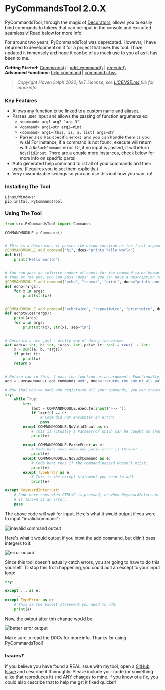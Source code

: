 

# PyCommandsTool  2.0.X
PyCommandsTool, through the magic of [Decorators](https://peps.python.org/pep-0318/), allows you to easily bind commands to tokens that can be input in the console and executed seamlessly! Read below for more info!  

For around two years, PyCommandsTool was deprecated. However, I have returned to development on it for a project that uses this tool. I have updated it immensely and hope it can be of as much use to you all as it has been to me.

**Getting Started:** [Commands()](https://github.com/HavenSelph/PyCommands/wiki/Documentation#commands) | [add_command()](https://github.com/HavenSelph/PyCommands/wiki/Documentation#add_command) | [execute()](https://github.com/HavenSelph/PyCommands/wiki/Documentation#excute)\
**Advanced Functions:** [help command](https://github.com/HavenSelph/PyCommands/wiki/Documentation#__help_command) | [command class](https://github.com/HavenSelph/PyCommands/wiki/Documentation#command)

> *Copyright Haven Selph 2022, MIT License, see [LICENSE.md](https://github.com/HavenSelph/PyCommands/blob/master/LICENSE.md) file for more info.*
### Key Features  
- Allows any function to be linked to a custom name and aliases.   
- Parses user input and allows the passing of function arguments ex:
	- `<command> arg1 arg2 "arg 3"`  
	- `<command> arg1=str arg2=#int`
	- `<command> arg1=[this, is, a, list] arg2=str`
	- Parser also has specific errors, and you can handle them as you wish! For instance, if a command is not 	   found, execute will return with a `NoSuchCommand` error.  Or, if no input is passed, it will return `NoValidInput`. There are a couple more instances, check below for more info on specific parts!
- Auto generated help command to list all of your commands and their uses. (Requires you to set them explicitly.)
- Very customizable settings so you can use this tool how you want to!
  
### Installing The Tool

```
Linux/Windows:  
pip install PyCommandsTool  
```
  
### Using The Tool

```python  
from src.PyCommandsTool import Commands

COMMANDMODULE = Commands()


# This is a decorator, it passes the below function as the first argument!
@COMMANDMODULE.add_command("hi", does="prints hello world")
def hi():
	print("Hello world!")


# You can pass an infinite number of names for the command to be known as
# then at the end, you can pass "does" so you can have a description for it!
@COMMANDMODULE.add_command("echo", "repeat", "print", does="prints any passed arguments")
def echo(*args):
	for x in args:
		print(str(x))


@COMMANDMODULE.add_command("echotwice", "repeattwice", "printtwice", does="prints any passed arguments; but twice")
def echotwice(*args):
	print(args)
	for x in args:
		print(str(x), str(x), sep="\n")


# Decorators are just a pretty way of doing the below:
def add(a: int, b: int, *args: int, print_it: bool = True) -> int:
	x = sum((a, b, *args))
	if print_it:
		print(x)
	return x


# Notice how in this, I pass the function as an argument. Functionally, this works EXACTLY the same as the above "decorators"
add = COMMANDMODULE.add_command("add", does="returns the sum of all passed arguments (integers required)")(add)

# Now that you've made and registered all your commands, you can create an input loop:
try:
	while True:
		try:
			last = COMMANDMODULE.execute(input(">>> "))
			if last[0] == 0:
				# Code did not encounter an error!
				pass
		except COMMANDMODULE.NoValidInput as e:
			# This is actually a ParseError which can be caught as shown below this except statement!
			print(e)

		except COMMANDMODULE.ParseError as e:
			# Code here runs when any parse error is thrown!
			print(e)
		except COMMANDMODULE.NoSuchCommand as e:
			# Code here runs if the command passed doesn't exist!
			print(e)
		except TypeError as e:
			# This is the except statement you need to add.
			print(e)

except KeyboardInterrupt:
	# Code here runs when CTRL+C is pressed, or when KeyboardInterrupt
	# is thrown as an error.
	pass
``` 
The above code will wait for input. Here's what it would output if you were to input "invalidcommand": 

![inavalid command output](https://cdn.discordapp.com/attachments/572921877668823041/1055632407899938927/image.png)

Here's what it would output if you input the add command, but didn't pass integers to it:

![error output](https://cdn.discordapp.com/attachments/572921877668823041/1055632763480449044/image.png)

Since this tool doesn't actually catch errors, you are going to have to do this yourself. To stop this from happening, you could add an except to your input loop:

```python
try:
	...
except ... as e:
	...
except TypeError as e:
	# This is the except statement you need to add.
	print(e)
```
Now, the output after this change would be:

![better error output](https://cdn.discordapp.com/attachments/572921877668823041/1055637779998064760/image.png)

Make sure to read the DOCs for more info. Thanks for using PyCommandsTool!

### Issues?
If you believe you have found a REAL issue with my tool, open a [GitHub Issue](https://github.com/HavenSelph/PyCommands/issues/new/choose) and describe it thoroughly. Please include your code (or something alike that reproduces it) and ANY changes to mine. If you know of a fix, you could also describe that to help me get it fixed quicker!